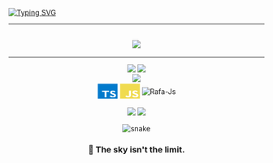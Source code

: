 [![Typing SVG](https://readme-typing-svg.herokuapp.com?color=ba60ff&lines=My+Profile)](https://git.io/typing-svg)

<hr>
<p align="center">
    <br>
    <img src="https://discord.c99.nl/widget/theme-4/600804786492932101.png" />
<hr>

<div align="center">
    <img height="170em" src="https://github-readme-stats.vercel.app/api?username=zSpl1nterUS&show_icons=true&theme=midnight-purple&include_all_commits=true&count_private=true,contribs&bg_color=00000000" />
    <img height="170em" src="https://github-readme-stats.vercel.app/api/top-langs/?username=zSpl1nterUS&layout=compact&langs_count=7&theme=midnight-purple,contribs&bg_color=00000000" />
    <br>
    <img src="https://github-readme-streak-stats.herokuapp.com?user=zSpl1nterUS&theme=midnight-purple&hide_border=true&background=FFFFFF00">
</div>

<div style="display: inline_block" align="center">
    <img align="center" alt="Rafa-CSS" height="30" width="40" src="https://raw.githubusercontent.com/devicons/devicon/master/icons/typescript/typescript-plain.svg">
    <img align="center" alt="Rafa-Js" height="30" width="40" src="https://raw.githubusercontent.com/devicons/devicon/master/icons/javascript/javascript-plain.svg">
    <img align="center" alt="Rafa-Js" height="35" width="35" src="https://cdn.iconscout.com/icon/free/png-256/node-js-1174925.png">
</div>

<br>

<div align="center">
    <img src="https://badges.pufler.dev/visits/zSpl1nterUS/zSpl1nterUS" />
    <img src="https://badges.pufler.dev/repos/zSpl1nterUS" />
</div>

</div>

<p align="center">
    <img src="https://github.com/zSpl1nterUS/zSpl1nterUS/raw/output/github-contribution-grid-snake.svg" alt="snake"></center>
</p>

<h3 align='center'>
    🚀 The sky isn't the limit.
</h3>
